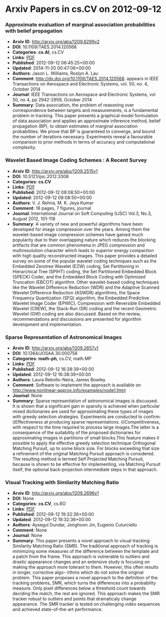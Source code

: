 # Arxiv Papers in cs.CV on 2012-09-12
### Approximate evaluation of marginal association probabilities with belief propagation
- **Arxiv ID**: http://arxiv.org/abs/1209.6299v2
- **DOI**: 10.1109/TAES.2014.120568
- **Categories**: **cs.AI**, cs.CV
- **Links**: [PDF](http://arxiv.org/pdf/1209.6299v2)
- **Published**: 2012-09-12 06:45:25+00:00
- **Updated**: 2014-11-20 00:47:06+00:00
- **Authors**: Jason L. Williams, Roslyn A. Lau
- **Comment**: http://dx.doi.org/10.1109/TAES.2014.120568. appears in IEEE
  Transactions on Aerospace and Electronic Systems, vol. 50, no. 4, October
  2014
- **Journal**: IEEE Transactions on Aerospace and Electronic Systems, vol 50, no
  4, pp 2942-2959, October 2014
- **Summary**: Data association, the problem of reasoning over correspondence between targets and measurements, is a fundamental problem in tracking. This paper presents a graphical model formulation of data association and applies an approximate inference method, belief propagation (BP), to obtain estimates of marginal association probabilities. We prove that BP is guaranteed to converge, and bound the number of iterations necessary. Experiments reveal a favourable comparison to prior methods in terms of accuracy and computational complexity.



### Wavelet Based Image Coding Schemes : A Recent Survey
- **Arxiv ID**: http://arxiv.org/abs/1209.2515v1
- **DOI**: 10.5121/ijsc.2012.3308
- **Categories**: **cs.CV**
- **Links**: [PDF](http://arxiv.org/pdf/1209.2515v1)
- **Published**: 2012-09-12 08:08:50+00:00
- **Updated**: 2012-09-12 08:08:50+00:00
- **Authors**: V. J. Rehna, M. K. Jeya Kumar
- **Comment**: 18 pages, 7 figures, journal
- **Journal**: International Journal on Soft Computing (IJSC) Vol.3, No.3, August
  2012, 101-118
- **Summary**: A variety of new and powerful algorithms have been developed for image compression over the years. Among them the wavelet-based image compression schemes have gained much popularity due to their overlapping nature which reduces the blocking artifacts that are common phenomena in JPEG compression and multiresolution character which leads to superior energy compaction with high quality reconstructed images. This paper provides a detailed survey on some of the popular wavelet coding techniques such as the Embedded Zerotree Wavelet (EZW) coding, Set Partitioning in Hierarchical Tree (SPIHT) coding, the Set Partitioned Embedded Block (SPECK) Coder, and the Embedded Block Coding with Optimized Truncation (EBCOT) algorithm. Other wavelet-based coding techniques like the Wavelet Difference Reduction (WDR) and the Adaptive Scanned Wavelet Difference Reduction (ASWDR) algorithms, the Space Frequency Quantization (SFQ) algorithm, the Embedded Predictive Wavelet Image Coder (EPWIC), Compression with Reversible Embedded Wavelet (CREW), the Stack-Run (SR) coding and the recent Geometric Wavelet (GW) coding are also discussed. Based on the review, recommendations and discussions are presented for algorithm development and implementation.



### Sparse Representation of Astronomical Images
- **Arxiv ID**: http://arxiv.org/abs/1209.2657v1
- **DOI**: 10.1364/JOSAA.30.000758
- **Categories**: **math-ph**, cs.CV, math.MP
- **Links**: [PDF](http://arxiv.org/pdf/1209.2657v1)
- **Published**: 2012-09-12 16:38:39+00:00
- **Updated**: 2012-09-12 16:38:39+00:00
- **Authors**: Laura Rebollo-Neira, James Bowley
- **Comment**: Software to implement the approach is available on
  http://www.nonlinear-approx.info/examples/node1.html
- **Journal**: None
- **Summary**: Sparse representation of astronomical images is discussed. It is shown that a significant gain in sparsity is achieved when particular mixed dictionaries are used for approximating these types of images with greedy selection strategies. Experiments are conducted to confirm: i)Effectiveness at producing sparse representations. ii)Competitiveness, with respect to the time required to process large images.The latter is a consequence of the suitability of the proposed dictionaries for approximating images in partitions of small blocks.This feature makes it possible to apply the effective greedy selection technique Orthogonal Matching Pursuit, up to some block size. For blocks exceeding that size a refinement of the original Matching Pursuit approach is considered. The resulting method is termed Self Projected Matching Pursuit, because is shown to be effective for implementing, via Matching Pursuit itself, the optional back-projection intermediate steps in that approach.



### Visual Tracking with Similarity Matching Ratio
- **Arxiv ID**: http://arxiv.org/abs/1209.2696v1
- **DOI**: None
- **Categories**: **cs.CV**, cs.RO
- **Links**: [PDF](http://arxiv.org/pdf/1209.2696v1)
- **Published**: 2012-09-12 19:32:36+00:00
- **Updated**: 2012-09-12 19:32:36+00:00
- **Authors**: Aysegul Dundar, Jonghoon Jin, Eugenio Culurciello
- **Comment**: None
- **Journal**: None
- **Summary**: This paper presents a novel approach to visual tracking: Similarity Matching Ratio (SMR). The traditional approach of tracking is minimizing some measures of the difference between the template and a patch from the frame. This approach is vulnerable to outliers and drastic appearance changes and an extensive study is focusing on making the approach more tolerant to them. However, this often results in longer, corrective algo- rithms which do not solve the original problem. This paper proposes a novel approach to the definition of the tracking problems, SMR, which turns the differences into a probability measure. Only pixel differences below a threshold count towards deciding the match, the rest are ignored. This approach makes the SMR tracker robust to outliers and points that dramaticaly change appearance. The SMR tracker is tested on challenging video sequences and achieved state-of-the-art performance.



